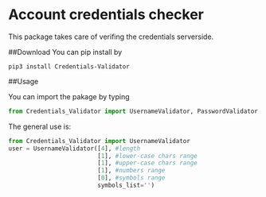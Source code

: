 # Account credentials checker

This package takes care of verifing the credentials serverside.

##Download
You can pip install by
```commandline
pip3 install Credentials-Validator
```

##Usage

You can import the pakage by typing

```python
from Credentials_Validator import UsernameValidator, PasswordValidator
```

The general use is:

```python
from Credentials_Validator import UsernameValidator
user = UsernameValidator([4], #length
                         [1], #lower-case chars range
                         [1], #upper-case chars range
                         [1], #numbers range
                         [0], #symbols range
                         symbols_list='')
```